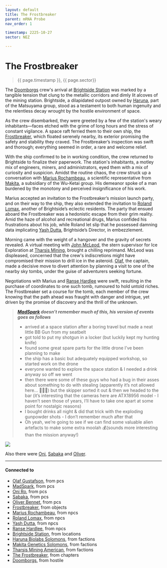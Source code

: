 ```yaml
---
layout: default
title: The Frostbreaker
parent: mRNA Probe
nav_order: 1

timestamp: 2225-10-27
sector: NEZ

---
```

# The Frostbreaker

> {{ page.timestamp }}, {{ page.sector}}

The [Doomborgs](../Doomborgs.md) crew's arrival at [Brightside Station](../locations/BrightsideStation.md) was marked by a tangible tension that clung to the metallic corridors and dimly lit alcoves of the mining station. Brightside, a dilapidated outpost owned by [Haruna](../factions/haruna.md), part of the Matsuyama group, stood as a testament to both human ingenuity and the relentless decay wrought by the hostile environment of space.

As the crew disembarked, they were greeted by a few of the station's weary inhabitants—faces etched with the grime of long hours and the stress of constant vigilance. A space raft ferried them to their own ship, the [Frostbreaker](../objects/Frostbreaker.md), which floated serenely nearby, its exterior promising the safety and stability they craved. The Frostbreaker’s inspection was swift and thorough; everything seemed in order, a rare and welcome relief.

With the ship confirmed to be in working condition, the crew returned to Brightside to finalize their paperwork. The station's inhabitants, a motley mix of engineers, miners, and administrators, eyed them with a mix of curiosity and suspicion. Amidst the routine chaos, the crew struck up a conversation with [Marius Rochambeau](../npcs/MariusRochambeau.md), a scientific representative from [Makita](../factions/makita.md), a subsidiary of the Wu-Ketai group. His demeanor spoke of a man burdened by the monotony and perceived insignificance of his work.

Marius accepted an invitation to the Frostbreaker’s mission launch party, and on their way to the ship, they also extended the invitation to [Roland Lomax](../npcs/RolandLomax.md), another of Brightside’s eclectic residents. The party that ensued aboard the Frostbreaker was a hedonistic escape from their grim reality. Amid the haze of alcohol and recreational drugs, Marius confided his frustrations about his job, while Roland let slip that he possessed damning data implicating [Yash Dutta](../npcs/YashDutta.md), Brightside’s Director, in embezzlement.

Morning came with the weight of a hangover and the gravity of secrets revealed. A virtual meeting with [John McLeod](#johnmcleod), the stern supervisor for Ice Exploration at [Tharsis Mining](../factions/tharsisMining.md), brought a chilling reprimand. McLeod was displeased, concerned that the crew's indiscretions might have compromised their mission to drill ice in the asteroid. [Olaf](../pcs/Olaf.md), the captain, made a decisive move to divert attention by planning a visit to one of the nearby sky tombs, under the guise of adventurers seeking fortune.

Negotiations with Marius and [Ranse Hardlee](../npcs/RanseHardlee.md) were swift, resulting in the purchase of coordinates to one such tomb, rumoured to hold untold riches. The Frostbreaker set a course for the tomb, each member of the crew knowing that the path ahead was fraught with danger and intrigue, yet driven by the promise of discovery and the thrill of the unknown.

> ***[MadSpark](../pcs/MadSpark.md) doesn’t remember much of this, his version of events goes as follows***
> - arrived at a space station after a boring travel but made a neat little BB Gun from my seatbelt
> - got told to put my shotgun in a locker (but luckily kept my hunting knife)
> - found some great spare parts for the little drone I’ve been planning to make 
> - the ship has a basic but adequately equipped workshop, so started work on the drone 
> - everyone wanted to explore the space station & I needed a drink anyway so off we went 
> - then there were some of these guys who had a bug in their asses about something to do with stealing (apparently it’s not allowed here… 🤷🏼‍♂️) but the skipper sorted it out & then we headed to the bar (it’s interesting that the cameras here are ATX18956 model - I haven’t seen those of years, I’ll have to take one apart at some point for nostalgic reasons)
> - I bought drinks all night & did that trick with the exploding gunpowder shots - I don’t remember much after that
> - Oh yeah, we’re going to see if we can find some valuable alien artefacts to make some extra moolah 💰(sounds more interesting than the mission anyway!)

![](https://i.imgur.com/IgINh43.png)

Also there were [Oni](../pcs/Oni.md), [Sabaka](../pcs/Sabaka.md) and [Oliver](../pcs/Oliver.md).

---
#### Connected to

<!-- QueryToSerialize: LIST without ID "["+ title + "](https://terra-campaigns.github.io/"+ regexreplace(file.path, ".md", "") + ")" + ", from " + regexreplace(file.folder, "hostile/", "") FROM ([[]]) OR outgoing([[]]) SORT file.folder DESC -->
<!-- SerializedQuery: LIST without ID "["+ title + "](https://terra-campaigns.github.io/"+ regexreplace(file.path, ".md", "") + ")" + ", from " + regexreplace(file.folder, "hostile/", "") FROM ([[]]) OR outgoing([[]]) SORT file.folder DESC -->
- [Olaf Gustafson](https://terra-campaigns.github.io/hostile/pcs/Olaf), from pcs
- [MadSpark](https://terra-campaigns.github.io/hostile/pcs/MadSpark), from pcs
- [Oni Ro](https://terra-campaigns.github.io/hostile/pcs/Oni), from pcs
- [Sabaka](https://terra-campaigns.github.io/hostile/pcs/Sabaka), from pcs
- [Oliver Bennet](https://terra-campaigns.github.io/hostile/pcs/Oliver), from pcs
- [Frostbreaker](https://terra-campaigns.github.io/hostile/objects/Frostbreaker), from objects
- [Marius Rochambeau](https://terra-campaigns.github.io/hostile/npcs/MariusRochambeau), from npcs
- [Roland Lomax](https://terra-campaigns.github.io/hostile/npcs/RolandLomax), from npcs
- [Yash Dutta](https://terra-campaigns.github.io/hostile/npcs/YashDutta), from npcs
- [Ranse Hardlee](https://terra-campaigns.github.io/hostile/npcs/RanseHardlee), from npcs
- [Brightside Station](https://terra-campaigns.github.io/hostile/locations/BrightsideStation), from locations
- [Haruna Biolabs Solomons](https://terra-campaigns.github.io/hostile/factions/haruna), from factions
- [Makita Genetics Solomons](https://terra-campaigns.github.io/hostile/factions/makita), from factions
- [Tharsis Mining American](https://terra-campaigns.github.io/hostile/factions/tharsisMining), from factions
- [The Frostbreaker](https://terra-campaigns.github.io/hostile/chapters/chap001), from chapters
- [Doomborgs](https://terra-campaigns.github.io/hostile/Doomborgs), from hostile
<!-- SerializedQuery END -->
